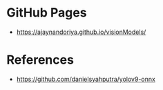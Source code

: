 # GitHub Pages
- https://ajaynandoriya.github.io/visionModels/


# References
- https://github.com/danielsyahputra/yolov9-onnx